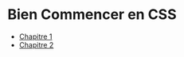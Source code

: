 # Bien Commencer en CSS

* [Chapitre 1](https://github.com/nazimboudeffa/handbook-css/blob/main/get-started/ch1.md)
* [Chapitre 2](https://github.com/nazimboudeffa/handbook-css/blob/main/get-started/ch2.md)
